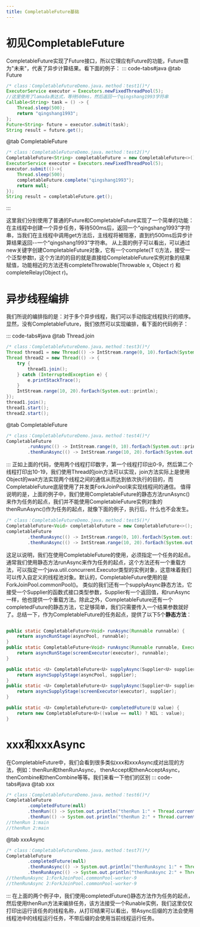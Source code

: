 ```yaml
---
title: CompletableFuture基础
---
```


# 初见CompletableFuture

CompletableFuture实现了Future接口，所以它理应有Future的功能，Future意为"未来"，代表了异步计算结果。看下面的例子：
::: code-tabs#java
@tab Future

```java
/* class：CompletableFutureDemo.java，method：test1()*/
ExecutorService executor = Executors.newFixedThreadPool(5); 
//这里使用了lamada表达式，等待500ms，然后返回一个qingshang1993字符串
Callable<String> task = () -> {
    Thread.sleep(500);
    return "qingshang1993";
};
Future<String> future = executor.submit(task);
String result = future.get(); 
```

@tab CompletableFuture

```java
/* class：CompletableFutureDemo.java，method：test2()*/
CompletableFuture<String> completableFuture = new CompletableFuture<>();
ExecutorService executor = Executors.newFixedThreadPool(5);
executor.submit(()->{
    Thread.sleep(500);
    completableFuture.complete("qingshang1993");
    return null;
});
String result = completableFuture.get();
```
:::

这里我们分别使用了普通的Future和CompletableFuture实现了一个简单的功能：在主线程中创建一个异步任务，等待500ms后，返回一个“qingshang1993”字符串，当我们在主线程中调用get方法后，主线程将被阻塞，直到约500ms后异步计算结果返回--一个“qingshang1993”字符串。
从上面的例子可以看出，可以通过new关键字创建CompletableFuture对象，它有一个complete(T t)方法，接受一个泛型参数t，这个方法的的目的就是直接给CompletableFuture实例对象的结果赋值，功能相近的方法还有completeThrowable(Throwable x, Object r) 和 completeRelay(Object r)。
# 异步线程编排
我们所说的编排指的是：对于多个异步线程，我们可以手动指定线程执行的顺序。显然，没有CompletableFuture，我们依然可以实现编排，看下面的代码例子：

::: code-tabs#java
@tab Thread.join

```java
/* class：CompletableFutureDemo.java，method：test3()*/
Thread thread1 = new Thread(() -> IntStream.range(0, 10).forEach(System.out::println));
Thread thread2 = new Thread(() -> {
    try {
        thread1.join();
    } catch (InterruptedException e) {
        e.printStackTrace();
    }
    IntStream.range(10, 20).forEach(System.out::println);
});
thread1.join();
thread1.start();
thread2.start();
```

@tab CompletableFuture

```java
/* class：CompletableFutureDemo.java，method：test4()*/
CompletableFuture
        .runAsync(() -> IntStream.range(0, 10).forEach(System.out::println))
        .thenRunAsync(() -> IntStream.range(10, 20).forEach(System.out::println));
```
:::
正如上面的代码，使用两个线程打印数字，第一个线程打印出0-9，然后第二个线程打印出10-19，我们使用Thread的join方法可以实现，join方法实际上是使用Object的wait方法实现两个线程之间的通信从而达到依次执行的目的，而CompletableFuture底层使用了并发类ForkJoinPool来实现线程间的通信。
值得说明的是，上面的例子中，我们使用CompletableFuture的静态方法runAsync()来作为任务的起点，我们并不能使用CompletableFuture实例对象的thenRunAsync()作为任务的起点，就像下面的例子，执行后，什么也不会发生。
```java
/* class：CompletableFutureDemo.java，method：test5()*/
CompletableFuture<Void> completableFuture = new CompletableFuture<>();
completableFuture
        .thenRunAsync(() -> IntStream.range(0, 10).forEach(System.out::println))
        .thenRunAsync(() -> IntStream.range(10, 20).forEach(System.out::println));
```
这足以说明，我们在使用CompletableFuture的使用，必须指定一个任务的起点。通常我们使用静态方法runAsync来作为任务的起点，这个方法还有一个重载方法，可以指定一个java.util.concurrent.Executor类型的实例对象，这意味着我们可以传入自定义的线程池对象。默认的，CompletableFuture使用的是ForkJoinPool.commonPool()。
类似的我们还有一个supplyAsync静态方法，它接受一个Supplier的函数式接口类型参数，Supplier有一个返回值，和runAsync一样，他也提供一个重载方法。除此之外，CompletableFuture还有一个completedFuture的静态方法，它足够简单，我们只需要传入一个结果参数就好了。总结一下，作为CompletableFuture的任务起点，提供了以下5个**静态方法**：
```java

public static CompletableFuture<Void> runAsync(Runnable runnable) {
    return asyncRunStage(asyncPool, runnable);
}
public static CompletableFuture<Void> runAsync(Runnable runnable, Executor executor) {
    return asyncRunStage(screenExecutor(executor), runnable);
}

public static <U> CompletableFuture<U> supplyAsync(Supplier<U> supplier) {
    return asyncSupplyStage(asyncPool, supplier);
}
public static <U> CompletableFuture<U> supplyAsync(Supplier<U> supplier, Executor executor) {
    return asyncSupplyStage(screenExecutor(executor), supplier);
}

public static <U> CompletableFuture<U> completedFuture(U value) {
    return new CompletableFuture<U>((value == null) ? NIL : value);
}
```
# xxx和xxxAsync
在CompletableFuture中，我们会看到很多类似xxx和xxxAsync成对出现的方法，例如：thenRun和thenRunAsync，
thenAccept和thenAcceptAsync，thenCombine和thenCombine等等。我们来看一下他们的区别
::: code-tabs#java
@tab xxx

```java
/* class：CompletableFutureDemo.java，method：test6()*/
CompletableFuture
        .completedFuture(null)
        .thenRun(() -> System.out.println("thenRun 1:" + Thread.currentThread().getName()))
        .thenRun(() -> System.out.println("thenRun 2:" + Thread.currentThread().getName()));
//thenRun 1:main
//thenRun 2:main
```

@tab xxxAsync

```java
/* class：CompletableFutureDemo.java，method：test7()*/
CompletableFuture
        .completedFuture(null)
        .thenRunAsync(() -> System.out.println("thenRunAsync 1:" + Thread.currentThread().getName()))
        .thenRunAsync(() -> System.out.println("thenRunAsync 2:" + Thread.currentThread().getName()));
//thenRunAsync 1:ForkJoinPool.commonPool-worker-9
//thenRunAsync 2:ForkJoinPool.commonPool-worker-9
```
:::
在上面的两个例子中，我们使用completedFuture()静态方法作为任务的起点，然后使用thenRun方法来编排任务，该方法接受一个Runable实例，我们这里仅仅打印出运行该任务的线程名称，从打印结果可以看出，带Async后缀的方法会使用线程池中的线程运行任务，不带后缀的会使用当前线程运行任务。
